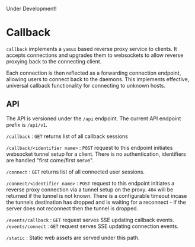 Under Development!

# Callback

`callback` implements a `yamux` based reverse proxy service to clients. It
accepts connections and upgrades them to websockets to allow reverse proxying
back to the connecting client.

Each connection is then reflected as a forwarding connection endpoint, allowing
users to connect back to the daemons. This implements effective, universal
callback functionality for connecting to unknown hosts.

## API
The API is versioned under the `/api` endpoint. The current API endpoint prefix
is `/api/v1`.

`/callback` : 
    `GET` returns list of all callback sessions
    
`/callback/<identifier name>` : `POST` request to this endpoint initiates
websocket tunnel setup for a client. There is no authentication, identifiers
are handled "first come/first serve".

`/connect` :
    `GET` returns list of all connected user sessions.
    
`/connect/<identifier name>` : `POST` request to this endpoint initiates a
reverse proxy connection via a tunnel setup on the proxy. `404` will be returned
if the tunnel is not known. There is a configurable timeout incase the tunnels
destination has dropped and is waiting for a reconnect - if the server does not
reconnect then the tunnel is dropped.

`/events/callback` : `GET` request serves SSE updating callback events.
`/events/connect`  : `GET` request serves SSE updating connection events.

`/static`          : Static web assets are served under this path.

